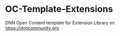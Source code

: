 # OC-Template-Extensions
DNN Open Content template for Extension Library on https://dnncommunity.org
